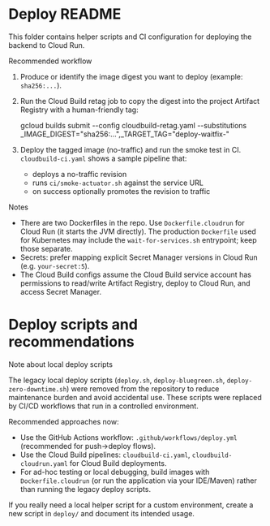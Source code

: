 # Deploy README

This folder contains helper scripts and CI configuration for deploying the backend to Cloud Run.

Recommended workflow
1. Produce or identify the image digest you want to deploy (example: `sha256:...`).
2. Run the Cloud Build retag job to copy the digest into the project Artifact Registry with a human-friendly tag:

   gcloud builds submit --config cloudbuild-retag.yaml --substitutions _IMAGE_DIGEST="sha256:...",_TARGET_TAG="deploy-waitfix-<short>"

3. Deploy the tagged image (no-traffic) and run the smoke test in CI. `cloudbuild-ci.yaml` shows a sample pipeline that:
   - deploys a no-traffic revision
   - runs `ci/smoke-actuator.sh` against the service URL
   - on success optionally promotes the revision to traffic

Notes
- There are two Dockerfiles in the repo. Use `Dockerfile.cloudrun` for Cloud Run (it starts the JVM directly). The production `Dockerfile` used for Kubernetes may include the `wait-for-services.sh` entrypoint; keep those separate.
- Secrets: prefer mapping explicit Secret Manager versions in Cloud Run (e.g. `your-secret:5`).
- The Cloud Build configs assume the Cloud Build service account has permissions to read/write Artifact Registry, deploy to Cloud Run, and access Secret Manager.
# Deploy scripts and recommendations

Note about local deploy scripts

The legacy local deploy scripts (`deploy.sh`, `deploy-bluegreen.sh`, `deploy-zero-downtime.sh`) were removed from the repository to reduce maintenance burden and avoid accidental use. These scripts were replaced by CI/CD workflows that run in a controlled environment.

Recommended approaches now:

- Use the GitHub Actions workflow: `.github/workflows/deploy.yml` (recommended for push->deploy flows).
- Use the Cloud Build pipelines: `cloudbuild-ci.yaml`, `cloudbuild-cloudrun.yaml` for Cloud Build deployments.
- For ad-hoc testing or local debugging, build images with `Dockerfile.cloudrun` (or run the application via your IDE/Maven) rather than running the legacy deploy scripts.

If you really need a local helper script for a custom environment, create a new script in `deploy/` and document its intended usage.
